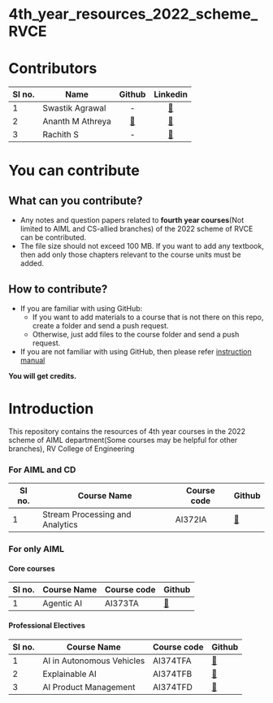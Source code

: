 # 4th_year_resources_2022_scheme_RVCE
# Contributors
|**Sl no.**|**Name**|**Github**|**Linkedin**|
|-|-|:-:|:-:|
|1|Swastik Agrawal|-|[🔗](https://www.linkedin.com/in/swastik-agarwal-797132291/)|
|2|Ananth M Athreya|[🔗](https://github.com/AnanthMAthreya)|[🔗](https://www.linkedin.com/in/ananth-m-athreya-963262287/)|
|3|Rachith S|-|[🔗](https://www.linkedin.com/in/s-rachith-73b6aa344/)|
# You can contribute
## What can you contribute?
- Any notes and question papers related to __fourth year courses__(Not limited to AIML and CS-allied branches) of the 2022 scheme of RVCE can be contributed.
- The file size should not exceed 100 MB. If you want to add any textbook, then add only those chapters relevant to the course units must be added.
## How to contribute?
- If you are familiar with using GitHub:
  + If you want to add materials to a course that is not there on this repo, create a folder and send a push request.
  + Otherwise, just add files to the course folder and send a push request.
- If you are not familiar with using GitHub, then please refer [instruction manual](https://github.com/AnanthMAthreya/HowToContribute)

__You will get credits.__
# Introduction 
This repository contains the resources of 4th year courses in the 2022 scheme of AIML department(Some courses may be helpful for other branches), RV College of Engineering
### For AIML and CD
|**Sl no.**|**Course Name**|**Course code**|**Github**|
|-|-|-|-|
|1|Stream Processing and Analytics|AI372IA|[🔗](https://github.com/AnanthMAthreya/4th_year_resources_2022_scheme_RVCE/tree/main/Stream%20Processing%20and%20Analytics)
### For only AIML
#### Core courses
|**Sl no.**|**Course Name**|**Course code**|**Github**|
|-|-|-|-|
|1|Agentic AI|AI373TA|[🔗](https://github.com/AnanthMAthreya/4th_year_resources_2022_scheme_RVCE/tree/main/Agentic%20AI)
#### Professional Electives
|**Sl no.**|**Course Name**|**Course code**|**Github**|
|-|-|-|-|
|1|AI in Autonomous Vehicles|AI374TFA|[🔗](https://github.com/AnanthMAthreya/4th_year_resources_2022_scheme_RVCE/tree/main/Professional%20Electives/Artificial%20Intelligence%20in%20Autonomous%20Vehicles)
|2|Explainable AI|AI374TFB|[🔗](https://github.com/AnanthMAthreya/4th_year_resources_2022_scheme_RVCE/tree/main/Professional%20Electives/Explainable%20AI)
|3|AI Product Management|AI374TFD |[🔗](https://github.com/AnanthMAthreya/4th_year_resources_2022_scheme_RVCE/tree/main/Professional%20Electives/Artificial%20Intelligence%20Product%20Management)

